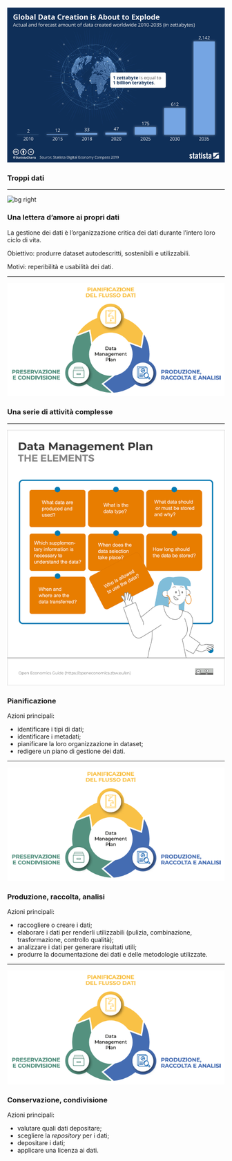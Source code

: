 <!-- footer: "" -->

![bg](img/0114.png)

### Troppi dati



---

<!-- footer: Smits, D.A.B., Teperek, M. (2020). Research Data Management for Master’s Students: From Awareness to Action. Data Science Journal, 19(1), p. 30. <a href="http://doi.org/10.5334/dsj-2020-030">http://doi.org/10.5334/dsj-2020-030</a> -->

![bg right](img/0114.jpg)

### Una lettera d’amore ai propri dati

La gestione dei dati è l’organizzazione critica dei dati durante l’intero loro ciclo di vita.

Obiettivo: produrre dataset autodescritti, sostenibili e utilizzabili.

Motivi: reperibilità e usabilità dei dati.


---

<!-- paginate: False -->

<!-- footer: Gualandi, B. (2024). Data stewardship e open science nelle discipline umanistiche. Zenodo. <a href="https://doi.org/10.5281/zenodo.12937887">https://doi.org/10.5281/zenodo.12937887</a> -->

![bg auto](img/0117.png)

### Una serie di attività complesse

---

<!-- paginate: True -->

<!-- footer: Gualandi, B. (2024). Data stewardship e open science nelle discipline umanistiche. Zenodo. <a href="https://doi.org/10.5281/zenodo.12937887">https://doi.org/10.5281/zenodo.12937887</a> -->

![bg right](img/0115.png)

### Pianificazione

Azioni principali: 
* identificare i tipi di dati;
* identificare i metadati;
* pianificare la loro organizzazione in dataset;
* redigere un piano di gestione dei dati.

---

<!-- footer: Gualandi, B. (2024). Data stewardship e open science nelle discipline umanistiche. Zenodo. <a href="https://doi.org/10.5281/zenodo.12937887">https://doi.org/10.5281/zenodo.12937887</a> -->

![bg right contain](img/0117.png)

### Produzione, raccolta, analisi

Azioni principali: 
* raccogliere o creare i dati;
* elaborare i dati per renderli utilizzabili (pulizia, combinazione, trasformazione, controllo qualità);
* analizzare i dati per generare risultati utili;
* produrre la documentazione dei dati e delle metodologie utilizzate.

---

<!-- footer: Gualandi, B. (2024). Data stewardship e open science nelle discipline umanistiche. Zenodo. <a href="https://doi.org/10.5281/zenodo.12937887">https://doi.org/10.5281/zenodo.12937887</a> -->

![bg right contain](img/0117.png)

### Conservazione, condivisione

Azioni principali: 
* valutare quali dati depositare;
* scegliere la _repository_ per i dati;
* depositare i dati;
* applicare una licenza ai dati.
